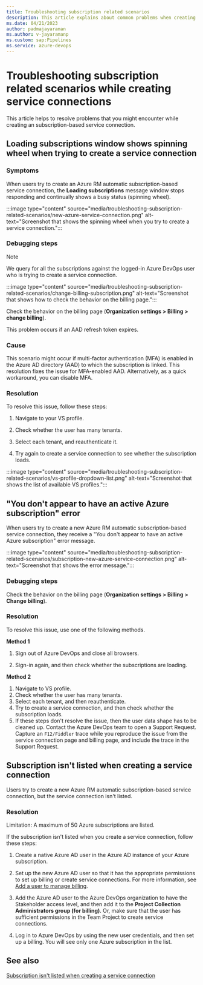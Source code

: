 ```yaml
---
title: Troubleshooting subscription related scenarios 
description: This article explains about common problems when creating subscription related service connections.
ms.date: 04/21/2023
author: padmajayaraman
ms.author: v-jayaramanp
ms.custom: sap:Pipelines
ms.service: azure-devops
---
```


# Troubleshooting subscription related scenarios while creating service connections

This article helps to resolve problems that you might encounter while creating an subscription-based service connection.

## Loading subscriptions window shows spinning wheel when trying to create a service connection

### Symptoms

When users try to create an Azure RM automatic subscription-based service connection, the **Loading subscriptions** message window stops responding and continually shows a busy status (spinning wheel).

:::image type="content" source="media/troubleshooting-subscription-related-scenarios/new-azure-service-connection.png" alt-text="Screenshot that shows the spinning wheel when you try to create a service connection.":::

### Debugging steps

> [!NOTE]
> We query for all the subscriptions against the logged-in Azure DevOps user who is trying to create a service connection.

:::image type="content" source="media/troubleshooting-subscription-related-scenarios/change-billing-subscription.png" alt-text="Screenshot that shows how to check the behavior on the billing page.":::

Check the behavior on the billing page (**Organization settings > Billing > change billing**).

This problem occurs if an AAD refresh token expires.

### Cause

This scenario might occur if multi-factor authentication (MFA) is enabled in the Azure AD directory (AAD) to which the subscription is linked. This resolution fixes the issue for MFA-enabled AAD. Alternatively, as a quick workaround, you can disable MFA.

### Resolution

To resolve this issue, follow these steps:

1. Navigate to your VS profile.

1. Check whether the user has many tenants.

1. Select each tenant, and reauthenticate it.

1. Try again to create a service connection to see whether the subscription loads.

:::image type="content" source="media/troubleshooting-subscription-related-scenarios/vs-profile-dropdown-list.png" alt-text="Screenshot that shows the list of available VS profiles.":::

## "You don't appear to have an active Azure subscription" error

When users try to create a new Azure RM automatic subscription-based service connection, they receive a "You don't appear to have an active Azure subscription" error message.

:::image type="content" source="media/troubleshooting-subscription-related-scenarios/subscription-new-azure-service-connection.png" alt-text="Screenshot that shows the error message.":::

### Debugging steps

Check the behavior on the billing page (**Organization settings > Billing > Change billing**).

### Resolution

To resolve this issue, use one of the following methods.

**Method 1**

1. Sign out of Azure DevOps and close all browsers.

1. Sign-in again, and then check whether the subscriptions are loading.

**Method 2**

1. Navigate to VS profile.
1. Check whether the user has many tenants.
1. Select each tenant, and then reauthenticate.
1. Try to create a service connection, and then check whether the subscription loads.
1. If these steps don't resolve the issue, then the user data shape has to be cleaned up. Contact the Azure DevOps team to open a Support Request. Capture an `F12/Fiddler` trace while you reproduce the issue from the service connection page and billing page, and include the trace in the Support Request.

## Subscription isn't listed when creating a service connection

Users try to create a new Azure RM automatic subscription-based service connection, but the service connection isn't listed.

### Resolution

Limitation: A maximum of 50 Azure subscriptions are listed.

If the subscription isn't listed when you create a service connection, follow these steps:

1. Create a native Azure AD user in the Azure AD instance of your Azure subscription.

1. Set up the new Azure AD user so that it has the appropriate permissions to set up billing or create service connections. For more information, see [Add a user to manage billing](/azure/devops/organizations/billing/add-backup-billing-managers?view=azure-devops&preserve-view=true).

1. Add the Azure AD user to the Azure DevOps organization to have the Stakeholder access level, and then add it to the **Project Collection Administrators group (for billing)**. Or, make sure that the user has sufficient permissions in the Team Project to create service connections.

1. Log in to Azure DevOps by using the new user credentials, and then set up a billing. You will see only one Azure subscription in the list.

## See also

[Subscription isn't listed when creating a service connection](/azure/devops/pipelines/release/azure-rm-endpoint?view=azure-devops&preserve-view=true)

